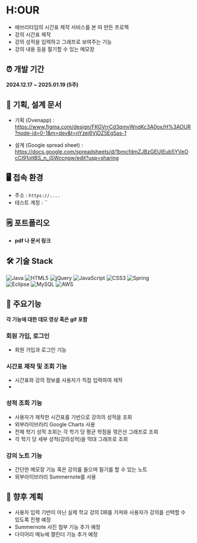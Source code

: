 # H:OUR 
 - 에브리타임의 시간표 제작 서비스를 본 따 만든 프로젝
 - 강의 시간표 제작
 - 강의 성적을 입력하고 그래프로 보여주는 기능
 - 강의 내용 등을 필기할 수 있는 메모장 
 
 
## ⏰ 개발 기간 
**2024.12.17 ~ 2025.01.19 (5주)**


## 🧾 기획, 설계 문서 

 - 기획 (Ovenapp) : https://www.figma.com/design/FKGVrrCd3qmvWnqKc3A0ox/H%3AOUR?node-id=0-1&m=dev&t=nYzei6VjDZ5Eg5as-1

 - 설계 (Google spread sheet) : https://docs.google.com/spreadsheets/d/1bmcfdmZJBzGEUIEub5YVeOcCI91oltBS_n_jSWccngw/edit?usp=sharing

 
## 🖥 접속 환경

 - 주소 : `https://....`
 - 테스트 계정 : ``
 
## 🗒️ 포트폴리오 

  - **pdf 나 문서 링크**

## 🛠 기술 Stack

 ![Java](https://img.shields.io/badge/java-%23ED8B00.svg?style=for-the-badge&logo=java&logoColor=white)
![HTML5](https://img.shields.io/badge/html5-%23E34F26.svg?style=for-the-badge&logo=html5&logoColor=white)
![jQuery](https://img.shields.io/badge/jquery-%230769AD.svg?style=for-the-badge&logo=jquery&logoColor=white)
![JavaScript](https://img.shields.io/badge/javascript-%23323330.svg?style=for-the-badge&logo=javascript&logoColor=%23F7DF1E)
![CSS3](https://img.shields.io/badge/css3-%231572B6.svg?style=for-the-badge&logo=css3&logoColor=white)
![Spring](https://img.shields.io/badge/spring-%236DB33F.svg?style=for-the-badge&logo=spring&logoColor=white)  
![Eclipse](https://img.shields.io/badge/Eclipse-FE7A16.svg?style=for-the-badge&logo=Eclipse&logoColor=white)
![MySQL](https://img.shields.io/badge/mysql-%2300f.svg?style=for-the-badge&logo=mysql&logoColor=white)
![AWS](https://img.shields.io/badge/AWS-%23FF9900.svg?style=for-the-badge&logo=amazon-aws&logoColor=white)


## 🎁 주요기능
**각 기능에 대한 데모 영상 혹은 gif 포함** 

### 회원 가입, 로그인
  - 회원 가입과 로그인 기능
 
### 시간표 제작 및 조회 기능
  - 시간표와 강의 정보를 사용자가 직접 입력하여 제작
  - 
  
### 성적 조회 기능
 - 사용자가 제작한 시간표를 기반으로 강의의 성적을 조회
 - 외부라이브러리 Google Charts 사용
 - 전체 학기 성적 조회는 각 학기 당 평균 학점을 꺾은선 그래프로 조회
 - 각 학기 당 세부 성적(강의성적)을 막대 그래프로 조회

### 강의 노트 기능
 - 간단한 메모장 기능 혹은 강의를 들으며 필기를 할 수 있는 노트
 - 외부라이브러리 Summernote를 사용
 
## 🔦 향후 계획
 - 사용자 입력 기반이 아닌 실제 학교 강의 DB를 가져와 사용자가 강의를 선택할 수 있도록 진행 예정
 - Summernote 사진 첨부 기능 추가 예정
 - 다이어리 메뉴에 캘린더 기능 추가 예정
